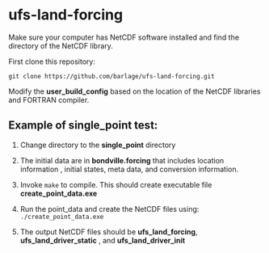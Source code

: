 # ufs-land-forcing
Make sure your computer has NetCDF software installed and find the directory of the NetCDF library.

First clone this repository:

`git clone https://github.com/barlage/ufs-land-forcing.git`

Modify the **user_build_config** based on the location of the NetCDF libraries and FORTRAN compiler.
## Example of single_point test:
1) Change directory to the **single_point** directory

2) The initial data are in **bondville.forcing** that includes location information , initial states, meta data, 
and conversion information.

3) Invoke `make` to compile. This should create executable file **create_point_data.exe**

4) Run the point_data and create the NetCDF files using: `./create_point_data.exe`

5) The output NetCDF files should be **ufs_land_forcing**, **ufs_land_driver_static** , and **ufs_land_driver_init**
